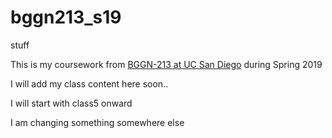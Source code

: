# bggn213_s19
stuff

This is my coursework from [BGGN-213 at UC San Diego](https://bioboot.github.io/bggn213_S19/) during Spring 2019


I will add my class content here soon.. 


I will start with class5 onward 


I am changing something somewhere else 

